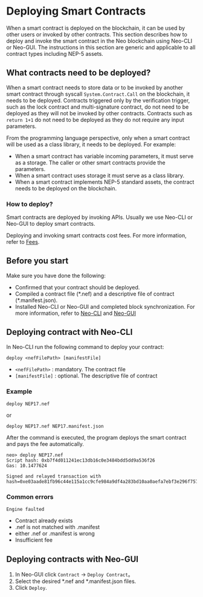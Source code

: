 # Deploying Smart Contracts

When a smart contract is deployed on the blockchain, it can be used by other users or invoked by other contracts. This section describes how to deploy and invoke the smart contract in the Neo blockchain using Neo-CLI or Neo-GUI. The instructions in this section are generic and applicable to all contract types including NEP-5 assets. 

## What contracts need to be deployed?

When a smart contract needs to store data or to be invoked by another smart contract  through syscall `System.Contract.Call` on the blockchain, it needs to be deployed. Contracts triggered only by the verification trigger, such as the lock contract and multi-signature contract, do not need to be deployed as they will not be invoked by other contracts. Contracts such as  `return 1+1`  do not need to be deployed as they do not require any input parameters.

From the programming language perspective, only when a smart contract will be used as a class library, it needs to be deployed. For example: 

- When a smart contract has variable incoming parameters, it must serve as a storage. The caller or other smart contracts provide the parameters.
- When a smart contract uses storage it must serve as a class library.
- When a smart contract implements NEP-5 standard assets, the contract needs to be deployed on the blockchain.

### How to deploy?

Smart contracts are deployed by invoking APIs. Usually we use Neo-CLI or Neo-GUI to deploy smart contracts. 

Deploying and invoking smart contracts cost fees. For more information, refer to [Fees](../../reference/fees.md).

## Before you start
Make sure you have done the following:

- Confirmed that your contract should be deployed. 
- Compiled a contract file (\*.nef) and a descriptive file of contract (\*.manifest.json).
- Installed Neo-CLI or Neo-GUI and completed block synchronization. For more information, refer to  [Neo-CLI](../../node/cli/setup.md) and [Neo-GUI](../../node/gui/install.md)

## Deploying contract with Neo-CLI

In Neo-CLI run the following command to deploy your contract:

 `deploy <nefFilePath> [manifestFile]`

-  `<nefFilePath>` : mandatory. The contract file
- `[manifestFile]` : optional. The descriptive file of contract

### Example

```
deploy NEP17.nef
```

or

```
deploy NEP17.nef NEP17.manifest.json
```

After the command is executed, the program deploys the smart contract and pays the fee automatically.

```
neo> deploy NEP17.nef
Script hash: 0xb7f4d011241ec13db16c0e3484bdd5dd9a536f26
Gas: 10.1477624

Signed and relayed transaction with hash=0xe03aade81fb96c44e115a1cc9cfe984a9df4a283bd10aa0aefa7ebf3e296f757
```

### Common errors

`Engine faulted`

- Contract already exists
- .nef  is not matched with .manifest
- either .nef or .manifest is wrong
- Insufficient fee

## Deploying contracts with Neo-GUI

1. In Neo-GUI click `Contract` -> `Deploy Contract`。
2. Select the desired *.nef and *.manifest.json files.
3. Click `Deploy`.

